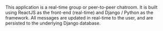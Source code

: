This application is a real-time group or peer-to-peer chatroom. It is built using ReactJS as the front-end (real-time) and Django / Python as the framework. All messages are updated in real-time to the user, and are persisted to the underlying Django database.
